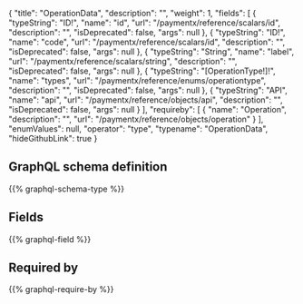 {
  "title": "OperationData",
  "description": "",
  "weight": 1,
  "fields": [
    {
      "typeString": "ID!",
      "name": "id",
      "url": "/paymentx/reference/scalars/id",
      "description": "",
      "isDeprecated": false,
      "args": null
    },
    {
      "typeString": "ID!",
      "name": "code",
      "url": "/paymentx/reference/scalars/id",
      "description": "",
      "isDeprecated": false,
      "args": null
    },
    {
      "typeString": "String",
      "name": "label",
      "url": "/paymentx/reference/scalars/string",
      "description": "",
      "isDeprecated": false,
      "args": null
    },
    {
      "typeString": "[OperationType!]!",
      "name": "types",
      "url": "/paymentx/reference/enums/operationtype",
      "description": "",
      "isDeprecated": false,
      "args": null
    },
    {
      "typeString": "API",
      "name": "api",
      "url": "/paymentx/reference/objects/api",
      "description": "",
      "isDeprecated": false,
      "args": null
    }
  ],
  "requireby": [
    {
      "name": "Operation",
      "description": "",
      "url": "/paymentx/reference/objects/operation"
    }
  ],
  "enumValues": null,
  "operator": "type",
  "typename": "OperationData",
  "hideGithubLink": true
}
## GraphQL schema definition

{{% graphql-schema-type %}}

## Fields

{{% graphql-field %}}

## Required by

{{% graphql-require-by %}}
